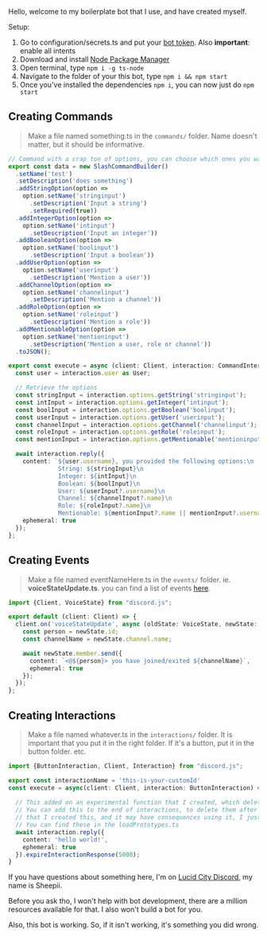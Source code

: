 Hello, welcome to my boilerplate bot that I use, and have created myself.

Setup:
1. Go to configuration/secrets.ts and put your [bot token](https://discord.com/developers/applications/). Also **important**: enable all intents
2. Download and install [Node Package Manager](https://nodejs.org/en/download)
3. Open terminal, type `npm i -g ts-node`
4. Navigate to the folder of your this bot, type `npm i && npm start`
5. Once you've installed the dependencies `npm i`, you can now just do `npm start`

## Creating Commands
> Make a file named something.ts in the `commands/` folder. Name doesn't matter, but it should be informative.
```typescript
// Command with a crap ton of options, you can choose which ones you want. 
export const data = new SlashCommandBuilder()
  .setName('test')
  .setDescription('does something')
  .addStringOption(option =>
    option.setName('stringinput')
      .setDescription('Input a string')
      .setRequired(true))
  .addIntegerOption(option =>
    option.setName('intinput')
      .setDescription('Input an integer'))
  .addBooleanOption(option =>
    option.setName('boolinput')
      .setDescription('Input a boolean'))
  .addUserOption(option =>
    option.setName('userinput')
      .setDescription('Mention a user'))
  .addChannelOption(option =>
    option.setName('channelinput')
      .setDescription('Mention a channel'))
  .addRoleOption(option =>
    option.setName('roleinput')
      .setDescription('Mention a role'))
  .addMentionableOption(option =>
    option.setName('mentioninput')
      .setDescription('Mention a user, role or channel'))
  .toJSON();

export const execute = async (client: Client, interaction: CommandInteraction | any) => {
  const user = interaction.user as User;

  // Retrieve the options
  const stringInput = interaction.options.getString('stringinput');
  const intInput = interaction.options.getInteger('intinput');
  const boolInput = interaction.options.getBoolean('boolinput');
  const userInput = interaction.options.getUser('userinput');
  const channelInput = interaction.options.getChannel('channelinput');
  const roleInput = interaction.options.getRole('roleinput');
  const mentionInput = interaction.options.getMentionable('mentioninput');

  await interaction.reply({
    content: `${user.username}, you provided the following options:\n
              String: ${stringInput}\n
              Integer: ${intInput}\n
              Boolean: ${boolInput}\n
              User: ${userInput?.username}\n
              Channel: ${channelInput?.name}\n
              Role: ${roleInput?.name}\n
              Mentionable: ${mentionInput?.name || mentionInput?.username}`,
    ephemeral: true
  });
};
```

## Creating Events
> Make a file named eventNameHere.ts in the `events/` folder. ie. **voiceStateUpdate.ts**. you can find a list of events [here](https://old.discordjs.dev/#/docs/discord.js/v13/typedef/Events). 
```typescript
import {Client, VoiceState} from "discord.js";

export default (client: Client) => {
  client.on('voiceStateUpdate', async (oldState: VoiceState, newState: VoiceState) => {
    const person = newState.id;
    const channelName = newState.channel.name;

    await newState.member.send({
      content: `<@${person}> you have joined/exited ${channelName}`,
      ephemeral: true
    });
  });
};
```

## Creating Interactions
> Make a file named whatever.ts in the `interactions/` folder. It is important that you put it in the right folder. If it's a button, put it in the button folder. etc.  
```typescript
import {ButtonInteraction, Client, Interaction} from "discord.js";

export const interactionName = 'this-is-your-customId'
const execute = async(client: Client, interaction: ButtonInteraction) => {
  
  // This added on an experimental function that I created, which deletes the message after 5000ms (5 seconds). 
  // You can add this to the end of interactions, to delete them after some time. It's important to note
  // that I created this, and it may have consequences using it, I just haven't run into them yet. 
  // You can find these in the loadPrototypes.ts
  await interaction.reply({
    content: 'hello world!',
    ephemeral: true
  }).expireInteractionResponse(5000);
}
```

If you have questions about something here, I'm on [Lucid City Discord](https://discord.gg/lucidcity), my name is Sheepii.

Before you ask tho, I won't help with bot development, there are a million resources available for that. I also won't build a bot for you.

Also, this bot is working. So, if it isn't working, it's something you did wrong. 


